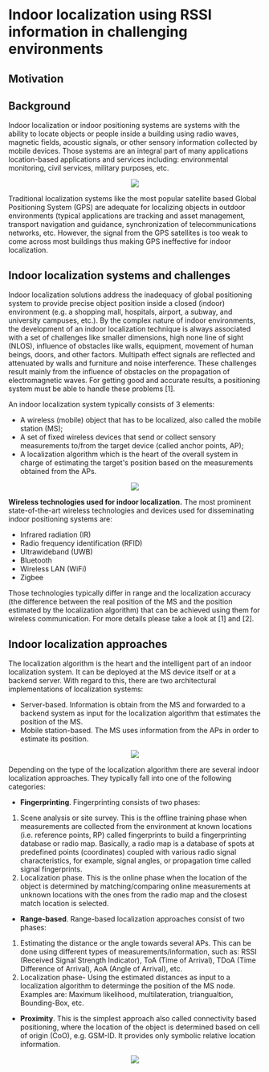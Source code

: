 # Indoor localization using RSSI information in challenging environments

## Motivation

## Background

Indoor localization or indoor positioning systems are systems with the ability to locate objects or people inside a building using radio waves, magnetic fields, acoustic signals, or other sensory information collected by mobile devices. Those systems are an integral part of many applications location-based applications and services including: environmental monitoring, civil services, military purposes, etc.
<p align="center">
<img src="https://cloud.githubusercontent.com/assets/7999611/22739126/8e0b5d1e-ee0a-11e6-92b9-bcaa66138680.png">
</p>
Traditional localization systems like the most popular satellite based Global Positioning System (GPS) are adequate for localizing objects in outdoor environments
(typical applications are tracking and asset management, transport navigation and guidance, synchronization of telecommunications networks, etc.
However, the signal from the GPS satellites is too weak to come across most buildings thus making GPS ineffective for indoor localization.


## Indoor localization systems and challenges

Indoor localization solutions address the inadequacy of global positioning system to provide precise object position inside a closed (indoor) environment
(e.g. a shopping mall, hospitals, airport, a subway, and university campuses, etc.).
By the complex nature of indoor environments, the development of an indoor localization technique is always associated with a set of challenges like smaller dimensions,
high none line of sight (NLOS), influence of obstacles like walls, equipment, movement of human beings, doors, and other factors. 
Multipath effect signals are reflected and attenuated by walls and furniture and noise interference. These challenges result mainly from the influence of obstacles on the propagation of electromagnetic waves. For getting good and accurate results, a positioning system must be able to handle these problems [1].

An indoor localization system typically consists of 3 elements: 
* A wireless (mobile) object that has to be localized, also called the mobile station (MS);
* A set of fixed wireless devices that send or collect sensory measurements to/from the target device (called anchor points, AP);
* A localization algorithm which is the heart of the overall system in charge of estimating the target's position based on the measurements obtained from the APs.

<p align="center">
<img src="https://cloud.githubusercontent.com/assets/7999611/22739780/786c59a6-ee0d-11e6-9b7d-ade84f5b1d5d.png">
</p>

**Wireless technologies used for indoor localization.**
The most prominent state-of-the-art wireless technologies and devices used for disseminating indoor positioning systems are:
- Infrared radiation (IR)
- Radio frequency identification (RFID)
- Ultrawideband (UWB)
- Bluetooth
- Wireless LAN (WiFi)
- Zigbee

Those technologies typically differ in range and the localization accuracy (the difference between the real position of the MS and the position estimated by the localization algorithm) that can be achieved using them for wireless communication.
For more details please take a look at [1] and [2].


## Indoor localization approaches

The localization algorithm is the heart and the intelligent part of an indoor localization system.
It can be deployed at the MS device itself or at a backend server. With regard to this, there are two
architectural implementations of localization systems:
* Server-based. Information is obtain from the MS and forwarded to a backend system as input for the localization algorithm that estimates the position of the MS.
* Mobile station-based. The MS uses information from the APs in order to estimate its position.

<p align="center">
<img src="https://cloud.githubusercontent.com/assets/7999611/22739998/65ab4420-ee0e-11e6-91bf-8d4f871ebb80.png">
</p>


Depending on the type of the localization algorithm there are several indoor localization approaches. They typically fall into one of the following categories:
*  **Fingerprinting**. Fingerprinting consists of two phases:
  1. Scene analysis or site survey. This is the offline training phase when measurements are collected from the environment at known locations (i.e. reference points, RP) called fingerprints to build a fingerprinting database or radio map. Basically, a radio map is a database of spots at predefined points (coordinates)
coupled with various radio signal characteristics, for example, signal angles, or propagation time called signal
fingerprints.
  2. Localization phase. This is the online phase when the location of the object is
determined by matching/comparing online measurements at unknown locations with the ones from the radio map and the
closest match location is selected.

*  **Range-based**. Range-based localization approaches consist of two phases:
  1. Estimating the distance or the angle towards several APs. This can be done using different types of measurements/information, such as: RSSI (Received Signal Strength Indicator), ToA (Time of Arrival), TDoA (Time Difference of Arrival), AoA (Angle of Arrival), etc.
  2. Localization phase- Using the estimated distances as input to a localization algorithm to determinge the position 
of the MS node. Examples are: Maximum likelihood, multilateration, triangualtion, Bounding-Box, etc.

*  **Proximity**. This is the simplest approach also called connectivity based positioning, where the location of the object is determined based on cell of origin (CoO), e.g. GSM-ID. It provides only symbolic relative location information.

<p align="center">
<img src="https://cloud.githubusercontent.com/assets/7999611/22740527/805725bc-ee10-11e6-81b9-71bc920b0552.png">
</p>





